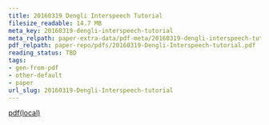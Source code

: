 ```yaml
---
title: 20160319 Dengli Interspeech Tutorial
filesize_readable: 14.7 MB
meta_key: 20160319-dengli-interspeech-tutorial
meta_relpath: paper-extra-data/pdf-meta/20160319-dengli-interspeech-tutorial.yaml
pdf_relpath: paper-repo/pdfs/20160319-Dengli-Interspeech-tutorial.pdf
reading_status: TBD
tags:
- gen-from-pdf
- other-default
- paper
url_slug: 20160319-Dengli-Interspeech-tutorial
---
```


[pdf(local)](../../paper-repo/pdfs/20160319-Dengli-Interspeech-tutorial.pdf)
